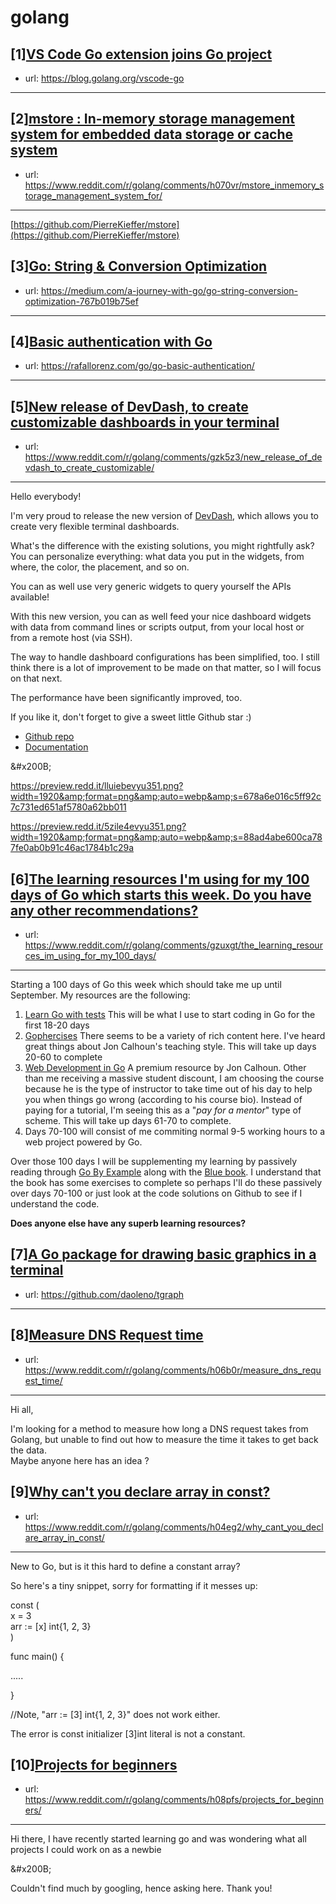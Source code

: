 # golang
## [1][VS Code Go extension joins Go project](https://www.reddit.com/r/golang/comments/gzvdq7/vs_code_go_extension_joins_go_project/)
- url: https://blog.golang.org/vscode-go
---

## [2][mstore : In-memory storage management system for embedded data storage or cache system](https://www.reddit.com/r/golang/comments/h070vr/mstore_inmemory_storage_management_system_for/)
- url: https://www.reddit.com/r/golang/comments/h070vr/mstore_inmemory_storage_management_system_for/
---
[https://github.com/PierreKieffer/mstore](https://github.com/PierreKieffer/mstore)
## [3][Go: String &amp; Conversion Optimization](https://www.reddit.com/r/golang/comments/h0as8m/go_string_conversion_optimization/)
- url: https://medium.com/a-journey-with-go/go-string-conversion-optimization-767b019b75ef
---

## [4][Basic authentication with Go](https://www.reddit.com/r/golang/comments/h06wi5/basic_authentication_with_go/)
- url: https://rafallorenz.com/go/go-basic-authentication/
---

## [5][New release of DevDash, to create customizable dashboards in your terminal](https://www.reddit.com/r/golang/comments/gzk5z3/new_release_of_devdash_to_create_customizable/)
- url: https://www.reddit.com/r/golang/comments/gzk5z3/new_release_of_devdash_to_create_customizable/
---
Hello everybody!

I'm very proud to release the new version of [DevDash](https://github.com/Phantas0s/devdash), which allows you to create very flexible terminal dashboards.

What's the difference with the existing solutions, you might rightfully ask? You can personalize everything: what data you put in the widgets, from where, the color, the placement, and so on.

You can as well use very generic widgets to query yourself the APIs available!

With this new version, you can as well feed your nice dashboard widgets with data from command lines or scripts output, from your local host or from a remote host (via SSH).

The way to handle dashboard configurations has been simplified, too. I still think there is a lot of improvement to be made on that matter, so I will focus on that next.

The performance have been significantly improved, too.

If you like it, don't forget to give a sweet little Github star :)

* [Github repo](https://github.com/Phantas0s/devdash) 
* [Documentation](https://thedevdash.com)

&amp;#x200B;

https://preview.redd.it/lluiebevyu351.png?width=1920&amp;format=png&amp;auto=webp&amp;s=678a6e016c5ff92c7c731ed651af5780a62bb011

https://preview.redd.it/5zile4evyu351.png?width=1920&amp;format=png&amp;auto=webp&amp;s=88ad4abe600ca787fe0ab0b91c46ac1784b1c29a
## [6][The learning resources I'm using for my 100 days of Go which starts this week. Do you have any other recommendations?](https://www.reddit.com/r/golang/comments/gzuxgt/the_learning_resources_im_using_for_my_100_days/)
- url: https://www.reddit.com/r/golang/comments/gzuxgt/the_learning_resources_im_using_for_my_100_days/
---
Starting a 100 days of Go this week which should take me up until September. My resources are the following:

1. [Learn Go with tests](https://quii.gitbook.io/learn-go-with-tests/) This will be what I use to start coding in Go for the first 18-20 days
2. [Gophercises](https://gophercises.com/) There seems to be a variety of rich content here. I've heard great things about Jon Calhoun's teaching style. This will take up days 20-60 to complete
3. [Web Development in Go](https://www.usegolang.com/) A premium resource by Jon Calhoun. Other than me receiving a massive student discount, I am choosing the course because he is the type of instructor to take time out of his day to help you when things go wrong (according to his course bio). Instead of paying for a tutorial, I'm seeing this as a "*pay for a mentor*" type of scheme. This will take up days 61-70 to complete.
4. Days 70-100 will consist of me commiting normal 9-5 working hours to a web project powered by Go. 

Over those 100 days I will be supplementing my learning by passively reading through [Go By Example](https://gobyexample.com/) along with the [Blue book](https://www.gopl.io/). I understand that the book has some exercises to complete so perhaps I'll do these passively over days 70-100 or just look at the code solutions on Github to see if I understand the code.

**Does anyone else have any superb learning resources?**
## [7][A Go package for drawing basic graphics in a terminal](https://www.reddit.com/r/golang/comments/h00sxz/a_go_package_for_drawing_basic_graphics_in_a/)
- url: https://github.com/daoleno/tgraph
---

## [8][Measure DNS Request time](https://www.reddit.com/r/golang/comments/h06b0r/measure_dns_request_time/)
- url: https://www.reddit.com/r/golang/comments/h06b0r/measure_dns_request_time/
---
Hi all,

I'm looking for a method to measure how long a DNS request takes from Golang, but unable to find out how to measure the time it takes to get back the data.  
Maybe anyone here has an idea ?
## [9][Why can't you declare array in const?](https://www.reddit.com/r/golang/comments/h04eg2/why_cant_you_declare_array_in_const/)
- url: https://www.reddit.com/r/golang/comments/h04eg2/why_cant_you_declare_array_in_const/
---
New to Go, but is it this hard to define a constant array?

So here's a tiny snippet, sorry for formatting if it messes up:  


const (  
x = 3  
arr := \[x\] int{1, 2, 3}  
)

func main() {

.....

}

//Note, "arr := \[3\] int{1, 2, 3}" does not work either. 

The error is const initializer \[3\]int literal is not a constant.
## [10][Projects for beginners](https://www.reddit.com/r/golang/comments/h08pfs/projects_for_beginners/)
- url: https://www.reddit.com/r/golang/comments/h08pfs/projects_for_beginners/
---
Hi there, I have recently started learning go and was wondering what all projects I could work on as a newbie

&amp;#x200B;

Couldn't find much by googling, hence asking here. Thank you!
